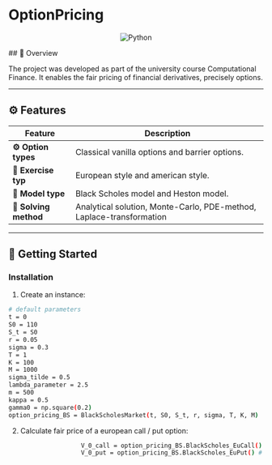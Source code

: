 # OptionPricing

<p align="center">
<img src="https://img.shields.io/badge/Python-3776AB.svg?style&logo=Python&logoColor=white" alt="Python" />
</p>
## 📍 Overview

The project was developed as part of the university course Computational Finance. It enables the fair pricing of financial derivatives, precisely options. 

---

## ⚙️ Features

| Feature                | Description                                                                                                                                                    |
| ---------------------- | -------------------------------------------------------------------------------------------------------------------------------------------------------------- |
| **⚙️ Option types**    | Classical vanilla options and barrier options. |
| **📖 Exercise typ**   | European style and american style.                                       |
| **🔗 Model type**    | Black Scholes model and Heston model.                                                            |
| **🧩 Solving method**      | Analytical solution, Monte-Carlo, PDE-method, Laplace-transformation                     |


---

## 🚀 Getting Started


###  Installation

1. Create an instance:
```sh
# default parameters
t = 0
S0 = 110
S_t = S0
r = 0.05
sigma = 0.3
T = 1
K = 100
M = 1000
sigma_tilde = 0.5
lambda_parameter = 2.5
m = 500
kappa = 0.5
gamma0 = np.square(0.2)
option_pricing_BS = BlackScholesMarket(t, S0, S_t, r, sigma, T, K, M)

```

2. Calculate fair price of a european call / put option:
```sh
                    V_0_call = option_pricing_BS.BlackScholes_EuCall() # call option
                    V_0_put = option_pricing_BS.BlackScholes_EuPut() # put option
```
